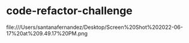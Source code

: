 # code-refactor-challenge
file:///Users/santanafernandez/Desktop/Screen%20Shot%202022-06-17%20at%209.49.17%20PM.png